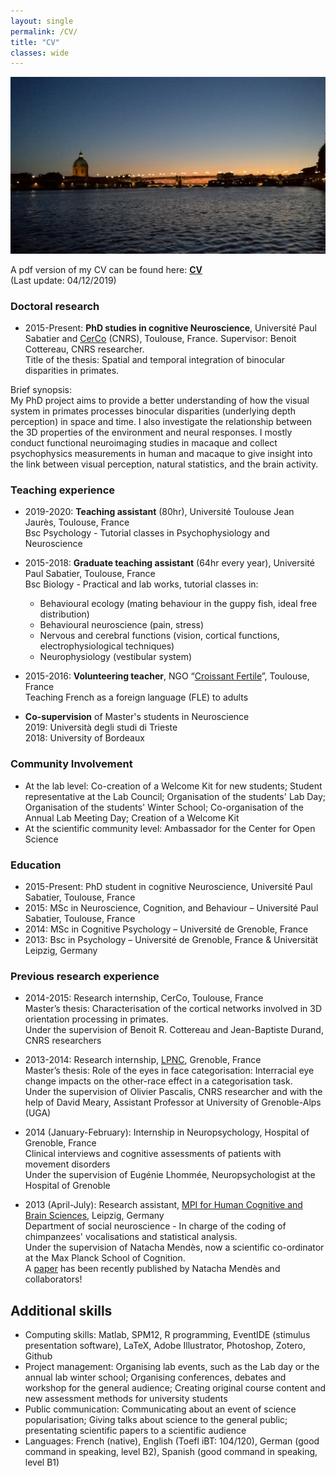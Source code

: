```yaml
---
layout: single
permalink: /CV/
title: "CV"
classes: wide
---
```


<img src="/assets/images/ToulouseByNight.jpg" alt="Toulouse by night"> 

<!-- Available here: <a href="/pdf/cvacademic.pdf" target="_blank"><b>CV</b></a> -->

A pdf version of my CV can be found here: <a href="/pdf/YHejjaBrichard_CVacademic.pdf" target="_blank"><b>CV</b></a><br> (Last update: 04/12/2019)

### Doctoral research
* 2015-Present: **PhD studies in cognitive Neuroscience**, Université Paul Sabatier and [CerCo](http://www.cerco.ups-tlse.fr/3D-space-and-context-ECO-3D?lang=fr) (CNRS), Toulouse, France. Supervisor: Benoit Cottereau, CNRS researcher. <br />
Title of the thesis: Spatial and temporal integration of binocular disparities in primates.<br />

Brief synopsis:<br />
My PhD project aims to provide a better understanding of how the visual system in primates processes binocular disparities (underlying depth perception) in space and time. I also investigate the relationship between the 3D properties of the environment and neural responses. I mostly conduct functional neuroimaging studies in macaque and collect psychophysics measurements in human and macaque to give insight into the link between visual perception, natural statistics, and the brain activity.
<!-- Stereovision refers to our ability to perceive the tridimensional (3D) structure of our environment from the bidimensional images that are projected on our retinas. In primates, it is considered to have contributed to the emergence of fine motor skills, such as reaching and grasping objects, by giving precise information about the position and form of the objects that are in our environment.<br />
Surprisingly, despite the work dedicated to the development of those technologies, artificial models of stereovision are still far from reaching such performances, their main limit being that their preestablished approaches that are not able to adapt to the different environmental properties.<br />
The main purpose of this project is, thus, to provide a better understanding of how the visual system in primates adapts to the 3D properties of our environment. We intend to study the relation between the 3D properties of our environment and cortical responses to those properties at a macroscopic level, by conducting functional neuroimaging studies.<br />
Those data will then be used to model stereoscopic vision with the aim of developing artificial vision systems that will be able to learn to detect those 3D properties without supervision.-->

### Teaching experience
* 2019-2020: **Teaching assistant** (80hr), Université Toulouse Jean Jaurès, Toulouse, France<br />
Bsc Psychology - Tutorial classes in Psychophysiology and Neuroscience 

* 2015-2018: **Graduate teaching assistant** (64hr every year), Université Paul Sabatier, Toulouse, France<br />
Bsc Biology - Practical and lab works, tutorial classes in:
   - Behavioural ecology (mating behaviour in the guppy fish, ideal free distribution)<br />
   - Behavioural neuroscience (pain, stress)<br />
   - Nervous and cerebral functions (vision, cortical functions, electrophysiological techniques)<br />
   - Neurophysiology (vestibular system)

* 2015-2016: **Volunteering teacher**, NGO “[Croissant Fertile](http://www.croissantfertile.fr/)”, Toulouse, France<br />
Teaching French as a foreign language (FLE) to adults

* **Co-supervision** of Master's students in Neuroscience <br />
2019: Università degli studi di Trieste <br />
2018: University of Bordeaux

<!--* 2011 (June-October): Tutor and Student Mentor for first-year students in Psychology, University of Grenoble, France <br />
Student Mentor (several weeks): Guiding the new students to find their way on the campus, helping them to get integrated <br />
Student Tutor (a few hours): Helping students to get ready for their exams-->

### Community Involvement
* At the lab level: Co-creation of a Welcome Kit for new students; Student representative at the Lab Council; Organisation of the students' Lab Day; Organisation of the students' Winter School; Co-organisation of the Annual Lab Meeting Day; Creation of a Welcome Kit
* At the scientific community level: Ambassador for the Center for Open Science

### Education
* 2015-Present: PhD student in cognitive Neuroscience, Université Paul Sabatier, Toulouse, France  
* 2015: MSc in Neuroscience, Cognition, and Behaviour – Université Paul Sabatier, Toulouse, France <!--Attended courses: Cognition, spatial cognition, sensory systems, neuroethology, collective behaviour, behavioural ecology, applied statistics-->
* 2014: MSc in Cognitive Psychology – Université de Grenoble, France <!--Attended courses: Visual cognition, memory, neurology and neuropsychology, psycholinguistics, movement planning and control, applied statistics-->
* 2013: Bsc in Psychology – Université de Grenoble, France & Universität Leipzig, Germany


### Previous research experience
* 2014-2015: Research internship, CerCo, Toulouse, France<br />
Master’s thesis: Characterisation of the cortical networks involved in 3D orientation processing in primates.<br />
Under the supervision of Benoit R. Cottereau and Jean-Baptiste Durand, CNRS researchers

* 2013-2014: Research internship, [LPNC](http://lpnc.univ-grenoble-alpes.fr/?lang=en), Grenoble, France<br />
Master’s thesis: Role of the eyes in face categorisation: Interracial eye change impacts on the other-race effect in a categorisation task. <br />
Under the supervision of Olivier Pascalis, CNRS researcher and with the help of David Meary, Assistant Professor at University of Grenoble-Alps (UGA)

* 2014 (January-February): Internship in Neuropsychology, Hospital of Grenoble, France<br />
Clinical interviews and cognitive assessments of patients with movement disorders<br />
Under the supervision of Eugénie Lhommée, Neuropsychologist at the Hospital of Grenoble

* 2013 (April-July): Research assistant, [MPI for Human Cognitive and Brain Sciences](https://www.cbs.mpg.de/), Leipzig, Germany<br />
Department of social neuroscience - In charge of the coding of chimpanzees' vocalisations and statistical analysis. <br />
Under the supervision of Natacha Mendès, now a scientific co-ordinator at the Max Planck School of Cognition. <br />
A [paper](https://www.nature.com/articles/s41562-017-0264-5) has been recently published by Natacha Mendès and collaborators!


## Additional skills

* Computing skills: Matlab, SPM12, R programming, EventIDE (stimulus presentation software), LaTeX, Adobe Illustrator, Photoshop, Zotero, Github
* Project management: Organising lab events, such as the Lab day or the annual lab winter school; Organising conferences, debates and workshop for the general audience; Creating original course content and new assessment methods for university students
* Public communication: Communicating about an event of science popularisation; Giving talks about science to the general public; presentating scientific papers to a scientific audience
* Languages: French (native), English (Toefl iBT: 104/120), German (good command in speaking, level B2), Spanish (good command in speaking, level B1)
